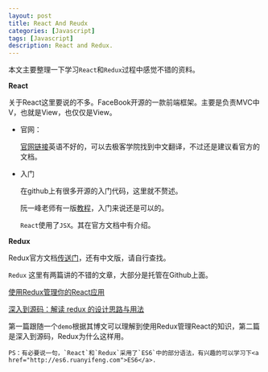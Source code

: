 ```yaml
---
layout: post
title: React And Reudx
categories: [Javascript]
tags: [Javascript]
description: React and Redux.
---
```


本文主要整理一下学习`React`和`Redux`过程中感觉不错的资料。

**React**

关于React这里要说的不多。FaceBook开源的一款前端框架。主要是负责MVC中V，也就是View，也仅仅是View。

- 官网：

    <a href="https://facebook.github.io/react/docs/getting-started.html">官网链接</a>英语不好的，可以去极客学院找到中文翻译，不过还是建议看官方的文档。

- 入门

    在github上有很多开源的入门代码，这里就不赘述。

    阮一峰老师有一版<a href="http://www.ruanyifeng.com/blog/2015/03/react.html">教程</a>，入门来说还是可以的。

    `React`使用了`JSX`。其在官方文档中有介绍。

**Redux**

Redux官方文档<a href="http://rackt.org/redux/">传送门</a>，还有中文版，请自行查找。

`Redux` 这里有两篇讲的不错的文章，大部分是托管在Github上面。

<a href="https://github.com/matthew-sun/blog/issues/18">使用Redux管理你的React应用</a>

<a href="https://github.com/Lucifier129/Lucifier129.github.io/issues/9">深入到源码：解读 redux 的设计思路与用法</a>

第一篇跟随一个`demo`根据其博文可以理解到使用Redux管理React的知识，第二篇是深入到源码，Redux为什么这样用。


    PS：有必要说一句，`React`和`Redux`采用了`ES6`中的部分语法，有兴趣的可以学习下<a href="http://es6.ruanyifeng.com">ES6</a>.


